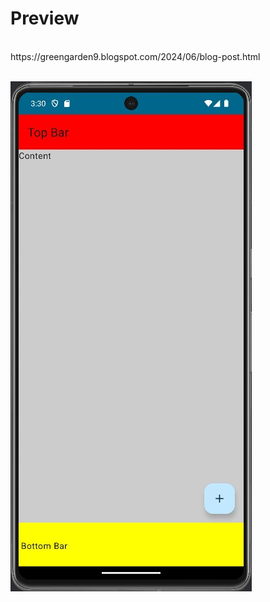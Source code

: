 # Preview
<br/>
https://greengarden9.blogspot.com/2024/06/blog-post.html
<br/><br/>

![preview](preview.jpg)

